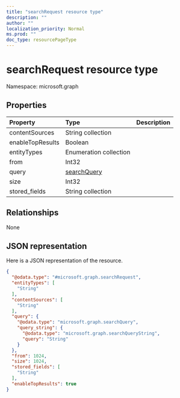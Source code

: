 ```yaml
---
title: "searchRequest resource type"
description: ""
author: ""
localization_priority: Normal
ms.prod: ""
doc_type: resourcePageType
---
```


# searchRequest resource type


Namespace: microsoft.graph



## Properties
|Property|Type|Description|
|:---|:---|:---|
|contentSources|String collection||
|enableTopResults|Boolean||
|entityTypes|Enumeration collection||
|from|Int32||
|query|[searchQuery](../resources/searchquery.md)||
|size|Int32||
|stored_fields|String collection||

## Relationships
None

## JSON representation
Here is a JSON representation of the resource.
<!-- {
  "blockType": "resource",
  "@odata.type": "microsoft.graph.searchRequest"
}
-->
``` json
{
  "@odata.type": "#microsoft.graph.searchRequest",
  "entityTypes": [
    "String"
  ],
  "contentSources": [
    "String"
  ],
  "query": {
    "@odata.type": "microsoft.graph.searchQuery",
    "query_string": {
      "@odata.type": "microsoft.graph.searchQueryString",
      "query": "String"
    }
  },
  "from": 1024,
  "size": 1024,
  "stored_fields": [
    "String"
  ],
  "enableTopResults": true
}
```


